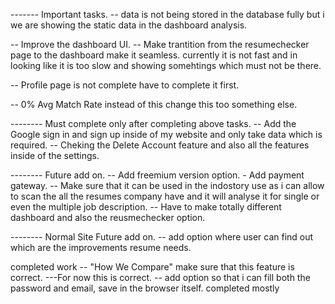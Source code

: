 ------- Important tasks.
-- data is not being stored in the database fully but i we are showing the static data in the dashboard analysis.


-- Improve the dashboard UI.
-- Make trantition from the resumechecker page to the dashboard make it seamless. currently it is not fast and in looking like it is too slow and showing somehtings which must not be there.

-- Profile page is not complete have to complete it first.

-- 0% Avg Match Rate instead of this change this too something else.

-------- Must complete only after completing above tasks.
-- Add the Google sign in and sign up inside of my website and only take data which is required.
-- Cheking the Delete Account feature and also all the features inside of the settings.

-------- Future add on.
-- Add freemium version option. - Add payment gateway.
-- Make sure that it can be used in the indostory use as i can allow to scan the all the resumes company have and it will analyse it for single or even the multiple job description.
-- Have to make totally different dashboard and also the reusmechecker option.

-------- Normal Site Future add on.
-- add option where user can find out which are the improvements resume needs.

completed work
-- "How We Compare" make sure that this feature is correct. ---For now this is correct.
-- add option so that i can fill both the password and email, save in the browser itself. completed mostly
